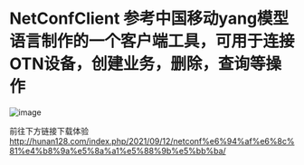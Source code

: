 # NetConfClient 参考中国移动yang模型语言制作的一个客户端工具，可用于连接OTN设备，创建业务，删除，查询等操作

![image](https://user-images.githubusercontent.com/59459264/134661566-7cd65308-5eb3-43e6-b9d5-3d304ea8af39.png)

前往下方链接下载体验
http://hunan128.com/index.php/2021/09/12/netconf%e6%94%af%e6%8c%81%e4%b8%9a%e5%8a%a1%e5%88%9b%e5%bb%ba/
